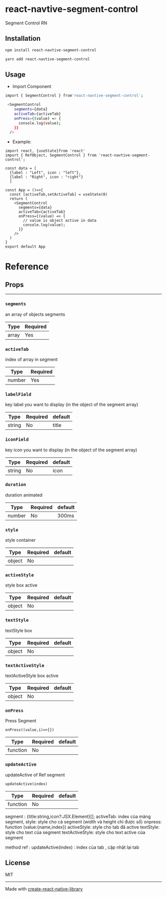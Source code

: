 # react-navtive-segment-control

Segment Control RN

## Installation

```sh
npm install react-navtive-segment-control
```

```sh
yarn add react-navtive-segment-control
```

## Usage

- Import Component

```sh
import { SegmentControl } from'react-navtive-segment-control';
```

```sh
 <SegmentControl
    segments={data}
    activeTab={activeTab}
    onPress={(value) => {
      console.log(value);
    }}
  />
```

- Example:

```
import react, {useState}from 'react'
import { RefObject, SegmentControl } from 'react-navtive-segment-control';

const data = [
  {label : "Left", icon : "left"},
  {label : "Right", icon : "right"}
  ]

const App = ()=>{
  const [activeTab,setActiveTab] = useState(0)
  return (
    <SegmentControl
      segments={data}
      activeTab={activeTab}
      onPress={(value) => {
        // value is object active in data
        console.log(value);
      }}
    />
  )
}
export default App
```

# **Reference**

## **Props**

---

### `segments`

an array of objects segments

| Type  | Required |
| ----- | -------- |
| array | Yes      |

### `activeTab`

index of array in segment

| Type   | Required |
| ------ | -------- |
| number | Yes      |

### `labelField`

key label you want to display (in the object of the segment array)

| Type   | Required | default |
| ------ | -------- | ------- |
| string | No       | title   |

### `iconField`

key icon you want to display (in the object of the segment array)

| Type   | Required | default |
| ------ | -------- | ------- |
| string | No       | icon    |

### `duration`

duration animated

| Type   | Required | default |
| ------ | -------- | ------- |
| number | No       | 300ms   |

### `style`

style container

| Type   | Required | default |
| ------ | -------- | ------- |
| object | No       |         |

### `activeStyle`

style box active

| Type   | Required | default |
| ------ | -------- | ------- |
| object | No       |         |

### `textStyle`

textStyle box

| Type   | Required | default |
| ------ | -------- | ------- |
| object | No       |         |

### `textActiveStyle`

textActiveStyle box active

| Type   | Required | default |
| ------ | -------- | ------- |
| object | No       |         |

### `onPress`

Press Segment

```
onPress((value,i)=>{})
```

| Type     | Required | default |
| -------- | -------- | ------- |
| function | No       |         |

### `updateActive`

updateActive of Ref segment

```
updateActive(index)
```

| Type     | Required | default |
| -------- | -------- | ------- |
| function | No       |         |

segment : {title:string,icon?:JSX.Element}[];
activeTab: index của mảng segment,
style: style cho cả segment (width và height chỉ được số)
onpress: function (value:{name,index})
activeStyle: style cho tab đã active
textStyle: style cho text của segment
textActiveStyle: style cho text active của segment

method ref :
updateActive(index) : index của tab , cập nhật lại tab

## License

MIT

---

Made with [create-react-native-library](https://github.com/callstack/react-native-builder-bob)
